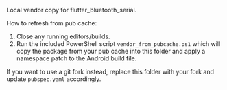 Local vendor copy for flutter_bluetooth_serial.

How to refresh from pub cache:

1. Close any running editors/builds.
2. Run the included PowerShell script `vendor_from_pubcache.ps1` which will copy the package from your pub cache into this folder and apply a namespace patch to the Android build file.

If you want to use a git fork instead, replace this folder with your fork and update `pubspec.yaml` accordingly.
